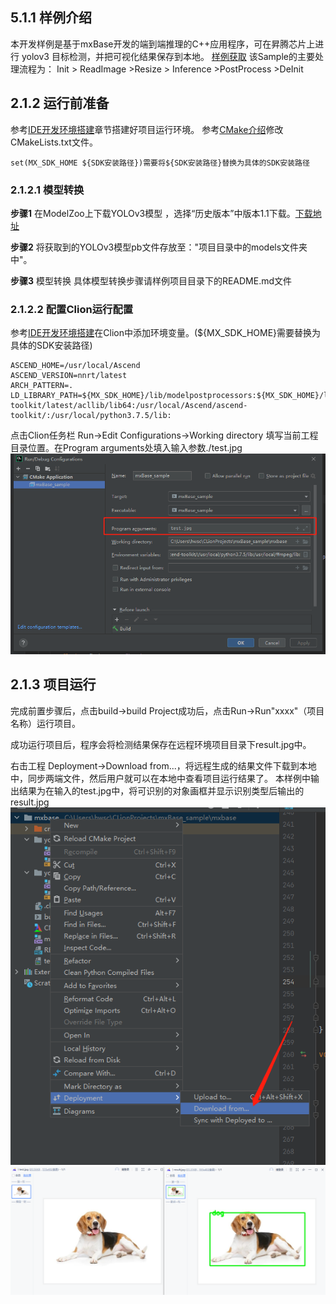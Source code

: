 ## 5.1.1 样例介绍
本开发样例是基于mxBase开发的端到端推理的C++应用程序，可在昇腾芯片上进行 yolov3 目标检测，并把可视化结果保存到本地。
[样例获取](https://gitee.com/ascend/mindxsdk-referenceapps/tree/master/tutorials/mxBaseSample)
该Sample的主要处理流程为：
Init > ReadImage >Resize > Inference >PostProcess >DeInit

## 2.1.2 运行前准备
参考[IDE开发环境搭建](./1-2IDE开发环境搭建.md)章节搭建好项目运行环境。
参考[CMake介绍](./Cmake介绍.md)修改CMakeLists.txt文件。
```
set(MX_SDK_HOME ${SDK安装路径})需要将${SDK安装路径}替换为具体的SDK安装路径
```
### 2.1.2.1 模型转换
**步骤1** 在ModelZoo上下载YOLOv3模型 ，选择“历史版本”中版本1.1下载。[下载地址](https://www.hiascend.com/zh/software/modelzoo/detail/C/210261e64adc42d2b3d84c447844e4c7)

**步骤2** 将获取到的YOLOv3模型pb文件存放至："项目目录中的models文件夹中"。

**步骤3** 模型转换
具体模型转换步骤请样例项目目录下的README.md文件  

### 2.1.2.2 配置Clion运行配置
参考[IDE开发环境搭建](./1-2IDE开发环境搭建.md)在Clion中添加环境变量。(${MX_SDK_HOME}需要替换为具体的SDK安装路径)
```
ASCEND_HOME=/usr/local/Ascend
ASCEND_VERSION=nnrt/latest
ARCH_PATTERN=.
LD_LIBRARY_PATH=${MX_SDK_HOME}/lib/modelpostprocessors:${MX_SDK_HOME}/lib:${MX_SDK_HOME}/opensource/lib:/usr/local/Ascend/ascend-toolkit/latest/acllib/lib64:/usr/local/Ascend/ascend-toolkit/:/usr/local/python3.7.5/lib:
```
点击Clion任务栏 Run->Edit Configurations->Working directory 填写当前工程目录位置。在Program arguments处填入输入参数./test.jpg
![1.png](img/20210712140926.png "1.png")

## 2.1.3 项目运行
完成前置步骤后，点击build->build Project成功后，点击Run->Run"xxxx"（项目名称）运行项目。
  
成功运行项目后，程序会将检测结果保存在远程环境项目目录下result.jpg中。


右击工程 Deployment->Download from...，将远程生成的结果文件下载到本地中，同步两端文件，然后用户就可以在本地中查看项目运行结果了。
本样例中输出结果为在输入的test.jpg中，将可识别的对象画框并显示识别类型后输出的result.jpg  
![2.png](img/20210712141316.png "2.png")
![3.png](img/20210712141205.png "3.png")